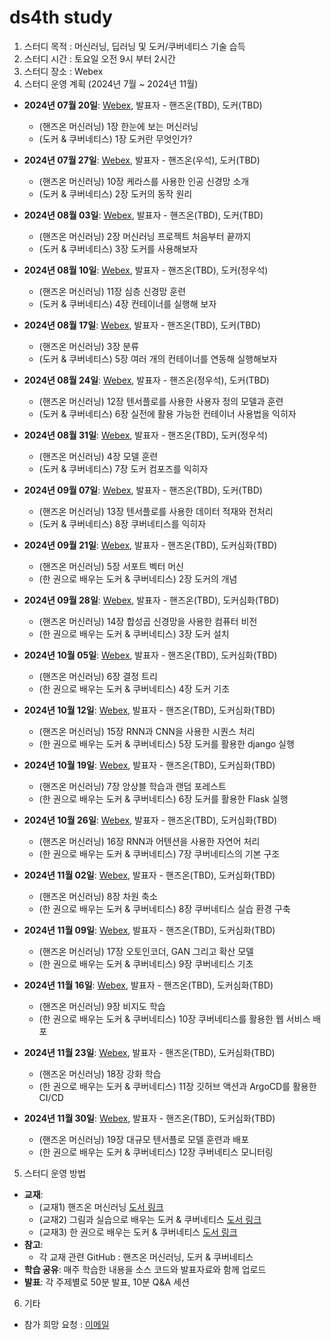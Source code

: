 # ds4th study

1. 스터디 목적 : 머신러닝, 딥러닝 및 도커/쿠버네티스 기술 습득
2. 스터디 시간 : 토요일 오전 9시 부터 2시간
3. 스터디 장소 : Webex
4. 스터디 운영 계획 (2024년 7월 ~ 2024년 11월)

* **2024년 07월 20일**: [Webex](), 발표자 - 핸즈온(TBD), 도커(TBD)
   * (핸즈온 머신러닝) 1장 한눈에 보는 머신러닝
   * (도커 & 쿠버네티스) 1장 도커란 무엇인가?

* **2024년 07월 27일**: [Webex](), 발표자 - 핸즈온(우석), 도커(TBD)
   * (핸즈온 머신러닝) 10장 케라스를 사용한 인공 신경망 소개
   * (도커 & 쿠버네티스) 2장 도커의 동작 원리

* **2024년 08월 03일**: [Webex](), 발표자 - 핸즈온(TBD), 도커(TBD)
   * (핸즈온 머신러닝) 2장 머신러닝 프로젝트 처음부터 끝까지
   * (도커 & 쿠버네티스) 3장 도커를 사용해보자

* **2024년 08월 10일**: [Webex](), 발표자 - 핸즈온(TBD), 도커(정우석)
   * (핸즈온 머신러닝) 11장 심층 신경망 훈련
   * (도커 & 쿠버네티스) 4장 컨테이너를 실행해 보자

* **2024년 08월 17일**: [Webex](), 발표자 - 핸즈온(TBD), 도커(TBD)
   * (핸즈온 머신러닝) 3장 분류
   * (도커 & 쿠버네티스) 5장 여러 개의 컨테이너를 연동해 실행해보자

* **2024년 08월 24일**: [Webex](), 발표자 - 핸즈온(정우석), 도커(TBD)
   * (핸즈온 머신러닝) 12장 텐서플로를 사용한 사용자 정의 모델과 훈련
   * (도커 & 쿠버네티스) 6장 실전에 활용 가능한 컨테이너 사용법을 익히자

* **2024년 08월 31일**: [Webex](), 발표자 - 핸즈온(TBD), 도커(정우석)
   * (핸즈온 머신러닝) 4장 모델 훈련
   * (도커 & 쿠버네티스) 7장 도커 컴포즈를 익히자

* **2024년 09월 07일**: [Webex](), 발표자 - 핸즈온(TBD), 도커(TBD)
   * (핸즈온 머신러닝) 13장 텐서플로를 사용한 데이터 적재와 전처리
   * (도커 & 쿠버네티스) 8장 쿠버네티스를 익히자

* **2024년 09월 21일**: [Webex](), 발표자 - 핸즈온(TBD), 도커심화(TBD)
   * (핸즈온 머신러닝) 5장 서포트 벡터 머신
   * (한 권으로 배우는 도커 & 쿠버네티스) 2장 도커의 개념

* **2024년 09월 28일**: [Webex](), 발표자 - 핸즈온(TBD), 도커심화(TBD)
   * (핸즈온 머신러닝) 14장 합성곱 신경망을 사용한 컴퓨터 비전
   * (한 권으로 배우는 도커 & 쿠버네티스) 3장 도커 설치

* **2024년 10월 05일**: [Webex](), 발표자 - 핸즈온(TBD), 도커심화(TBD)
   * (핸즈온 머신러닝) 6장 결정 트리
   * (한 권으로 배우는 도커 & 쿠버네티스) 4장 도커 기초

* **2024년 10월 12일**: [Webex](), 발표자 - 핸즈온(TBD), 도커심화(TBD)
   * (핸즈온 머신러닝) 15장 RNN과 CNN을 사용한 시퀀스 처리
   * (한 권으로 배우는 도커 & 쿠버네티스) 5장 도커를 활용한 django 실행

* **2024년 10월 19일**: [Webex](), 발표자 - 핸즈온(TBD), 도커심화(TBD)
   * (핸즈온 머신러닝) 7장 앙상블 학습과 랜덤 포레스트
   * (한 권으로 배우는 도커 & 쿠버네티스) 6장 도커를 활용한 Flask 실행

* **2024년 10월 26일**: [Webex](), 발표자 - 핸즈온(TBD), 도커심화(TBD)
   * (핸즈온 머신러닝) 16장 RNN과 어텐션을 사용한 자연어 처리
   * (한 권으로 배우는 도커 & 쿠버네티스) 7장 쿠버네티스의 기본 구조

* **2024년 11월 02일**: [Webex](), 발표자 - 핸즈온(TBD), 도커심화(TBD)
   * (핸즈온 머신러닝) 8장 차원 축소
   * (한 권으로 배우는 도커 & 쿠버네티스) 8장 쿠버네티스 실습 환경 구축

* **2024년 11월 09일**: [Webex](), 발표자 - 핸즈온(TBD), 도커심화(TBD)
   * (핸즈온 머신러닝) 17장 오토인코더, GAN 그리고 확산 모델
   * (한 권으로 배우는 도커 & 쿠버네티스) 9장 쿠버네티스 기초

* **2024년 11월 16일**: [Webex](), 발표자 - 핸즈온(TBD), 도커심화(TBD)
   * (핸즈온 머신러닝) 9장 비지도 학습
   * (한 권으로 배우는 도커 & 쿠버네티스) 10장 쿠버네티스를 활용한 웹 서비스 배포

* **2024년 11월 23일**: [Webex](), 발표자 - 핸즈온(TBD), 도커심화(TBD)
   * (핸즈온 머신러닝) 18장 강화 학습
   * (한 권으로 배우는 도커 & 쿠버네티스) 11장 깃허브 액션과 ArgoCD를 활용한 CI/CD

* **2024년 11월 30일**: [Webex](), 발표자 - 핸즈온(TBD), 도커심화(TBD)
   * (핸즈온 머신러닝) 19장 대규모 텐서플로 모델 훈련과 배포
   * (한 권으로 배우는 도커 & 쿠버네티스) 12장 쿠버네티스 모니터링

5. 스터디 운영 방법
* **교재**:
   * (교재1) 핸즈온 머신러닝 [도서 링크](https://ridibooks.com/books/443001223?_s=search&_q=%ED%95%B8%EC%A6%88%EC%98%A8+%EB%A8%B8%EC%8B%A0%EB%9F%AC%EB%8B%9D&_rdt_sid=search&_rdt_idx=0)
   * (교재2) 그림과 실습으로 배우는 도커 & 쿠버네티스 [도서 링크](https://ridibooks.com/books/1160000075?_s=search&_q=%EA%B7%B8%EB%A6%BC%EA%B3%BC+%EC%8B%A4%EC%8A%B5%EC%9C%BC%EB%A1%9C+%EB%B0%B0%EC%9A%B0%EB%8A%94+%EB%8F%84%EC%BB%A4+%26+%EC%BF%A0%EB%B2%84%EB%84%A4%ED%8B%B0%EC%8A%A4+%EB%8F%84%EC%84%9C+%EB%A7%81%ED%81%AC&_rdt_sid=search&_rdt_idx=0)
   * (교재3) 한 권으로 배우는 도커 & 쿠버네티스 [도서 링크](https://ridibooks.com/books/443001326?_s=search&_q=%ED%95%9C+%EA%B6%8C%EC%9C%BC%EB%A1%9C+%EB%B0%B0%EC%9A%B0%EB%8A%94+%EB%8F%84%EC%BB%A4+%26+%EC%BF%A0%EB%B2%84%EB%84%A4%ED%8B%B0%EC%8A%A4&_rdt_sid=search&_rdt_idx=0)
* **참고**:
   * 각 교재 관련 GitHub : 핸즈온 머신러닝, 도커 & 쿠버네티스
* **학습 공유**: 매주 학습한 내용을 소스 코드와 발표자료와 함께 업로드
* **발표**: 각 주제별로 50분 발표, 10분 Q&A 세션

6. 기타
* 참가 희망 요청 : [이메일](restful3@gmail.com)
